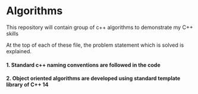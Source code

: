 # Algorithms
This repository will contain group of c++ algorithms to demonstrate my C++ skills

At the top of each of these file, the problem statement which is solved is explained.
#### 1. Standard c++ naming conventions are followed in the code
#### 2. Object oriented algorithms are developed using standard template library of C++ 14
